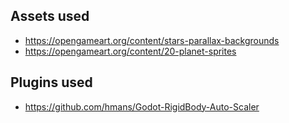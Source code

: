 ## Assets used
- https://opengameart.org/content/stars-parallax-backgrounds
- https://opengameart.org/content/20-planet-sprites

## Plugins used
- https://github.com/hmans/Godot-RigidBody-Auto-Scaler
